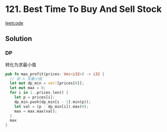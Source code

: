 # 121. Best Time To Buy And Sell Stock

[leetcode](https://leetcode-cn.com/problems/best-time-to-buy-and-sell-stock/)

## Solution

### DP

转化为求最小值

```rs
pub fn max_profit(prices: Vec<i32>) -> i32 {
  // 前 n 天最小值
  let mut dp_min = vec![prices[0]];
  let mut max = 0;
  for i in 1..prices.len() {
    let p = prices[i];
    dp_min.push(dp_min[i - 1].min(p));
    let val = (p - dp_min[i]).max(0);
    max = max.max(val);
  }
  max
}

```

###